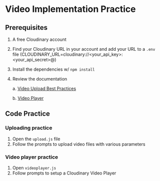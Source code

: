 # Video Implementation Practice

## Prerequisites

1. A free Cloudinary account
2. Find your Cloudinary URL in your account and add your URL to a `.env` file (CLOUDINARY_URL=cloudinary://<your_api_key>:<your_api_secret>@<yourcloudname>)
3. Install the dependencies w/ `npm install`
4. Review the documentation

   a. [Video Upload Best Practices](https://cloudinary.com/documentation/video_best_practices#uploading)

   b. [Video Player](https://cloudinary.com/documentation/cloudinary_video_player)

## Code Practice

### Uploading practice

1. Open the `upload.js` file
2. Follow the prompts to upload video files with various parameters

### Video player practice

1. Open `videoplayer.js`
2. Follow prompts to setup a Cloudinary Video Player
